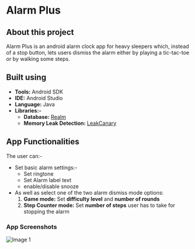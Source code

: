 # Alarm Plus

## About this project
Alarm Plus is an android alarm clock app for heavy sleepers which, instead of a stop button, lets users dismiss the alarm either by playing a tic-tac-toe or by walking some steps.

## Built using
- **Tools:** Android SDK
- **IDE:** Android Studio
- **Language:** Java
- **Libraries:-**
  - **Database:** [Realm](https://realm.io/blog/realm-for-android/)
  - **Memory Leak Detection:** [LeakCanary](https://github.com/square/leakcanary)

## App Functionalities
The user can:-
- Set basic alarm settings:- 
  - Set ringtone 
  - Set Alarm label text 
  - enable/disable snooze
- As well as select one of the two alarm dismiss mode options:
  1. **Game mode:** Set **difficulty level** and **number of rounds**
  2. **Step Counter mode:** Set **number of steps** user has to take for stopping the alarm
  
### App Screenshots
![Image 1](https://drive.google.com/uc?export=view&id=1NjIXvniCv95jGM3SpEM1pDuEuqug9xDH)

 
